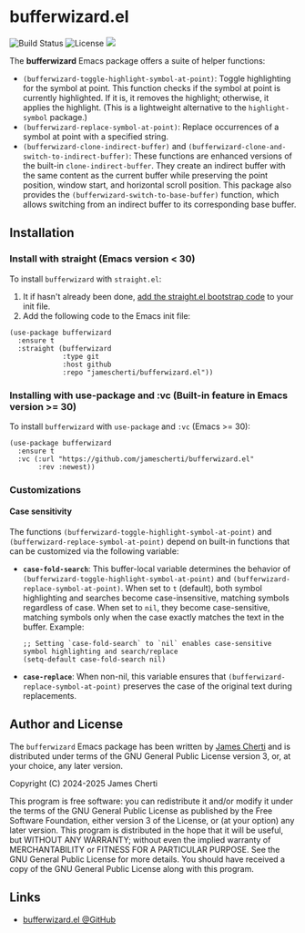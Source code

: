 # bufferwizard.el
![Build Status](https://github.com/jamescherti/bufferwizard.el/actions/workflows/ci.yml/badge.svg)
![License](https://img.shields.io/github/license/jamescherti/bufferwizard.el)
![](https://raw.githubusercontent.com/jamescherti/bufferwizard.el/main/.images/made-for-gnu-emacs.svg)

The **bufferwizard** Emacs package offers a suite of helper functions:
- `(bufferwizard-toggle-highlight-symbol-at-point)`: Toggle highlighting for the symbol at point. This function checks if the symbol at point is currently highlighted. If it is, it removes the highlight; otherwise, it applies the highlight. (This is a lightweight alternative to the `highlight-symbol` package.)
- `(bufferwizard-replace-symbol-at-point)`: Replace occurrences of a symbol at point with a specified string.
- `(bufferwizard-clone-indirect-buffer)` and `(bufferwizard-clone-and-switch-to-indirect-buffer)`: These functions are enhanced versions of the built-in `clone-indirect-buffer`. They create an indirect buffer with the same content as the current buffer while preserving the point position, window start, and horizontal scroll position. This package also provides the `(bufferwizard-switch-to-base-buffer)` function, which allows switching from an indirect buffer to its corresponding base buffer.

## Installation

### Install with straight (Emacs version < 30)

To install `bufferwizard` with `straight.el`:

1. It if hasn't already been done, [add the straight.el bootstrap code](https://github.com/radian-software/straight.el?tab=readme-ov-file#getting-started) to your init file.
2. Add the following code to the Emacs init file:
```emacs-lisp
(use-package bufferwizard
  :ensure t
  :straight (bufferwizard
             :type git
             :host github
             :repo "jamescherti/bufferwizard.el"))
```

### Installing with use-package and :vc (Built-in feature in Emacs version >= 30)

To install `bufferwizard` with `use-package` and `:vc` (Emacs >= 30):

``` emacs-lisp
(use-package bufferwizard
  :ensure t
  :vc (:url "https://github.com/jamescherti/bufferwizard.el"
       :rev :newest))
```

### Customizations

#### Case sensitivity

The functions `(bufferwizard-toggle-highlight-symbol-at-point)` and `(bufferwizard-replace-symbol-at-point)` depend on built-in functions that can be customized via the following variable:

- **`case-fold-search`**: This buffer-local variable determines the behavior of `(bufferwizard-toggle-highlight-symbol-at-point)` and `(bufferwizard-replace-symbol-at-point)`. When set to `t` (default), both symbol highlighting and searches become case-insensitive, matching symbols regardless of case. When set to `nil`, they become case-sensitive, matching symbols only when the case exactly matches the text in the buffer.
  Example:
  ```elisp
  ;; Setting `case-fold-search` to `nil` enables case-sensitive symbol highlighting and search/replace
  (setq-default case-fold-search nil)
  ```

- **`case-replace`**: When non-nil, this variable ensures that `(bufferwizard-replace-symbol-at-point)` preserves the case of the original text during replacements.

## Author and License

The `bufferwizard` Emacs package has been written by [James Cherti](https://www.jamescherti.com/) and is distributed under terms of the GNU General Public License version 3, or, at your choice, any later version.

Copyright (C) 2024-2025 James Cherti

This program is free software: you can redistribute it and/or modify it under the terms of the GNU General Public License as published by the Free Software Foundation, either version 3 of the License, or (at your option) any later version. This program is distributed in the hope that it will be useful, but WITHOUT ANY WARRANTY; without even the implied warranty of MERCHANTABILITY or FITNESS FOR A PARTICULAR PURPOSE. See the GNU General Public License for more details. You should have received a copy of the GNU General Public License along with this program.

## Links

- [bufferwizard.el @GitHub](https://github.com/jamescherti/bufferwizard.el)
